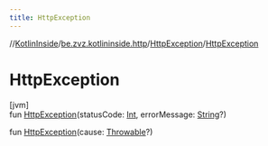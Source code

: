 ```yaml
---
title: HttpException
---
```

//[KotlinInside](../../../index.html)/[be.zvz.kotlininside.http](../index.html)/[HttpException](index.html)/[HttpException](-http-exception.html)



# HttpException



[jvm]\
fun [HttpException](-http-exception.html)(statusCode: [Int](https://kotlinlang.org/api/latest/jvm/stdlib/kotlin/-int/index.html), errorMessage: [String](https://kotlinlang.org/api/latest/jvm/stdlib/kotlin/-string/index.html)?)

fun [HttpException](-http-exception.html)(cause: [Throwable](https://kotlinlang.org/api/latest/jvm/stdlib/kotlin/-throwable/index.html)?)




